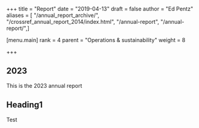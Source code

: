 +++
title = "Report"
date = "2019-04-13"
draft = false
author = "Ed Pentz"
aliases = [ "/annual_report_archive/", "/crossref_annual_report_2014/index.html", "/annual-report", "/annual-report/",]

[menu.main]
rank = 4
parent = "Operations & sustainability"
weight = 8

+++

## 2023

This is the 2023 annual report

## Heading1

Test